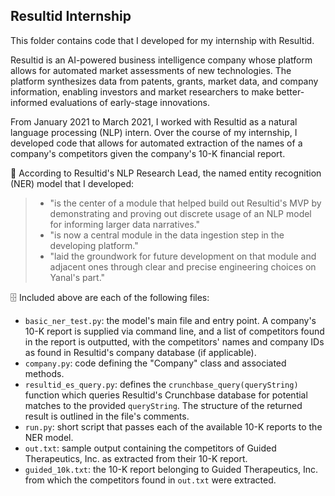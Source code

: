 ## Resultid Internship

This folder contains code that I developed for my internship with Resultid.

Resultid is an AI-powered business intelligence company whose platform allows for automated market assessments of new technologies. The platform synthesizes data from patents, grants, market data, and company information, enabling investors and market researchers to make better-informed evaluations of early-stage innovations.

From January 2021 to March 2021, I worked with Resultid as a natural language processing (NLP) intern. Over the course of my internship, I developed code that allows for automated extraction of the names of a company's competitors given the company's 10-K financial report.

💬 According to Resultid's NLP Research Lead, the named entity recognition (NER) model that I developed:
> - "is the center of a module that helped build out Resultid's MVP by demonstrating and proving out discrete usage of an NLP model for informing larger data narratives."
> - "is now a central module in the data ingestion step in the developing platform."
> - "laid the groundwork for future development on that module and adjacent ones through clear and precise engineering choices on Yanal's part."

🗄 Included above are each of the following files:
- `basic_ner_test.py`: the model's main file and entry point. A company's 10-K report is supplied via command line, and a list of competitors found in the report is outputted, with the competitors' names and company IDs as found in Resultid's company database (if applicable).
- `company.py`: code defining the "Company" class and associated methods.
- `resultid_es_query.py`: defines the `crunchbase_query(queryString)` function which queries Resultid's Crunchbase database for potential matches to the provided `queryString`. The structure of the returned result is outlined in the file's comments.
- `run.py`: short script that passes each of the available 10-K reports to the NER model.
- `out.txt`: sample output containing the competitors of Guided Therapeutics, Inc. as extracted from their 10-K report.
- `guided_10k.txt`: the 10-K report belonging to Guided Therapeutics, Inc. from which the competitors found in `out.txt` were extracted.
